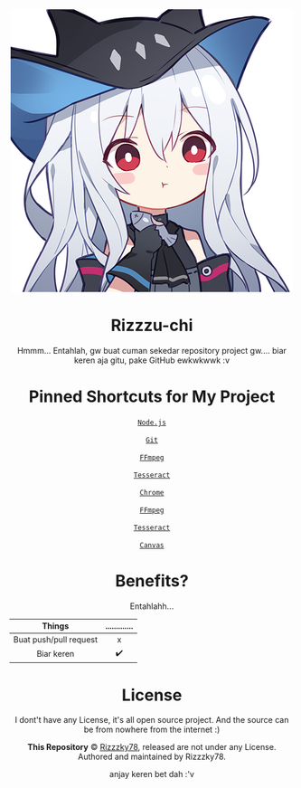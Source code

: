 <div align="center">
<img src="https://raw.githubusercontent.com/rizzzky78/rizzzkyRepo/main/shoujoBot1.0/picture/illust_79988645_20201116_154210.jpg" alt="My Repository" width="500" />

# **Rizzzu-chi**

Hmmm... Entahlah, gw buat cuman sekedar repository project gw.... biar keren aja gitu, pake GitHub ewkwkwwk :v
>
>
>
# Pinned Shortcuts for My Project
[`Node.js`](https://nodejs.org/en/)
>
[`Git`](https://git-scm.com/downloads)
>
[`FFmpeg`](https://www.gyan.dev/ffmpeg/builds/)
> 
[`Tesseract`](https://s.id/vftesseract)
> 
[`Chrome`](https://elements.heroku.com/buildpacks/heroku/heroku-buildpack-chromedriver)
>  
[`FFmpeg`](https://elements.heroku.com/buildpacks/jonathanong/heroku-buildpack-ffmpeg-latest)
>  
[`Tesseract`](https://elements.heroku.com/buildpacks/matteotiziano/heroku-buildpack-tesseract)
>
[`Canvas`](https://elements.heroku.com/buildpacks/automattic/node-canvas)
>
# Benefits?
Entahlahh...

|            Things            |  .............  |
| :--------------------------: | :-------------: |
| Buat push/pull request       |        x        |
| Biar keren                   |        ✔️       |

# License
I dont't have any License, it's all open source project. And the source can be from nowhere from the internet :)
  
**This Repository** © [Rizzzky78](https://github.com/rizzzky78), released are not under any License.
Authored and maintained by Rizzzky78.
>
>
anjay keren bet dah :'v
